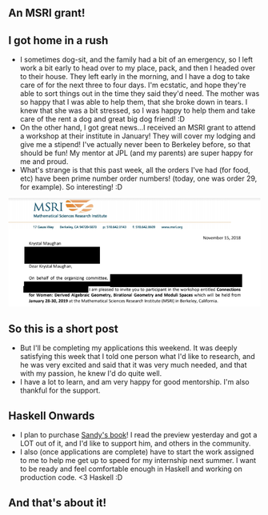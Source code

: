 ## An MSRI grant!

## I got home in a rush

- I sometimes dog-sit, and the family had a bit of an emergency, so I left work a bit early to head over to my place,
  pack, and then I headed over to their house. They left early in the morning, and I have a dog to take care of for 
  the next three to four days. I'm ecstatic, and hope they're able to sort things out in the time they said they'd
  need. The mother was so happy that I was able to help them, that she broke down in tears. I knew that she was 
  a bit stressed, so I was happy to help them and take care of the rent a dog and great big dog friend! :D
- On the other hand, I got great news...I received an MSRI grant to attend a workshop at their institute in January!
  They will cover my lodging and give me a stipend! I've actually never been to Berkeley before, so that should
  be fun! My mentor at JPL (and my parents) are super happy for me and proud. 
- What's strange is that this past week, all the orders I've had (for food, etc) have been prime number order numbers!
  (today, one was order 29, for example). So interesting! :D
  
<img src="/images/GSoc_/msri1.png" width="800">

## So this is a short post
- But I'll be completing my applications this weekend. It was deeply satisfying this week that I told one person
  what I'd like to research, and he was very excited and said that it was very much needed, and that with my 
  passion, he knew I'd do quite well. 
- I have a lot to learn, and am very happy for good mentorship. I'm also thankful for the support. 

## Haskell Onwards
- I plan to purchase [Sandy's book](https://leanpub.com/thinking-with-types)! I read the preview yesterday and 
  got a LOT out of it, and I'd like to support him, and others in the community. 
- I also (once applications are complete) have to start the work assigned to me to help me get up to speed
  for my internship next summer. I want to be ready and feel comfortable enough in Haskell and working on
  production code. <3 Haskell :D
  
## And that's about it!
